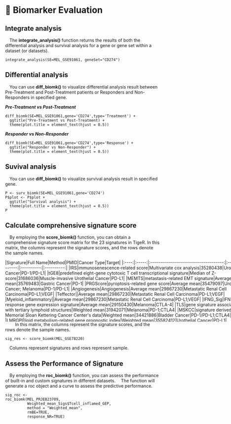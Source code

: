 # 🚩 Biomarker Evaluation

## Integrate analysis
 The **integrate_analysis()** function returns the results of both the differential analysis and survival analysis for a gene or gene set within a dataset (or datasets).
```         
integrate_analysis(SE=MEL_GSE91061, geneSet="CD274")
```

## Differential analysis
 You can use **diff_biomk()** to visualize differential analysis result between Pre-Treatment and Post-Treatment patients or Responders and Non-Responders in specified gene.

***Pre-Treatment vs Post-Treatment***

```         
diff_biomk(SE=MEL_GSE91061,gene='CD274',type='Treatment') +
  ggtitle("Pre-Treatment vs Post-Treatment) +
  theme(plot.title = element_text(hjust = 0.5)) 
```

***Responder vs Non-Responder***

```         
diff_biomk(SE=MEL_GSE91061,gene='CD274',type='Response') +
  ggtitle("Responder vs Non-Responder") +
  theme(plot.title = element_text(hjust = 0.5))
```

## Suvival analysis
 You can use **diff_biomk()** to visualize survival analysis result in specified gene.

```         
P <- surv_biomk(SE=MEL_GSE91061,gene='CD274')
P$plot <- P$plot +
  ggtitle("Survival analysis") +
  theme(plot.title = element_text(hjust = 0.5))
P
```

## Calculate comprehensive signature score

 By employing the **score_biomk()** function, you can obtain a comprehensive signature score matrix for the 23 signatures in TigeR.
In this matrix, the columns represent the signature scores, and the rows denote the sample names.

<div style="max-width: 200%; width:780px; height:200px; overflow: scroll">
|Signature|Full Name|Method|PMID|Cancer Type|Target|
|:----:|:-----:|:-------------------------------------:|:------:|:-------:|:----------:|:----------:|
|IRS|immunosenescence-related score|Multivariate cox analysis|35280438|Urothelial Cancer|PD-1/PD-L1|
|tGE8|predefined eight-gene cytotoxic T cell transcriptional signature|Median of Z-score|31686036|Muscle-invasive Urothelial Cancer|PD-L1|
|MEMTS|metastasis-related EMT signature|Average mean|35769483|Gastric Cancer|PD-1|
|PRGScore|pyroptosis-related gene score|Average mean|35479097|Urothelial Cancer; Melanoma|PD-1/PD-L1|
|Angiogenesis|Angiogenesis|Average mean|29867230|Metastatic Renal Cell Carcinoma|PD-L1;VEGF|
|Teffector||Average mean|29867230|Metastatic Renal Cell Carcinoma|PD-L1;VEGF|
|Myeloid_inflammatory||Average mean|29867230|Metastatic Renal Cell Carcinoma|PD-L1;VEGF|
|IFNG_Sig|IFNG-response gene expression signature|Average mean|29150430|Melanoma|CTLA-4|
|TLS|gene signature associated with tertiary lymphoid structures|Weighted mean|31942071|Melanoma|PD-1;CTLA4|
|MSKCC|signature derived from Memorial Sloan Kettering Cancer Center's data|Weighted mean|34421886|Bladder Cancer|PD-1/PD-L1;CTLA4|
|LMRGPI|lipid metabolism-related gene prognostic index|Weighted mean|35582412|Urothelial Cancer|PD-L1|
|PRS|pyroptosis risk score|Weighted mean|35085103|Breast Carcinoma|PD-1;CTLA4|
|Stemnesssignatures|Stemness signatures|Weighted mean|35681225|Colorectal Cancer;Urothelial Cancer;Melanoma|PD-1/PD-L1|
|GRIP|genes related to both inflammation and pyroptosis|Weighted mean|35492358|Melanoma|PD-1; CTLA4|
|IPS|immune prognostic signature|Weighted mean|32572951|Glioblastoma|PD-1|
|Tcell_inflamed_GEP|T cell–inflamedgene expression profile|Weighted mean|30309915|Pan-tumor|PD-1|
|DDR|DNA replication and DNA damage response|Z-score; PCA|29443960|Urothelial Cancer|PD-L1|
|CD8Teffector|CD8+ T-effector|Z-score; PCA|29443960|Non-small Cell Lung Carcinoma|PD-L1|
|CellCycleReg|cell cycle regulator gene sets|Z-score; PCA|29443960|Urothelial Cancer|PD-L1|
|PanFTBRs|pan-fibroblast TGFβ response signature|Z-score; PCA|29443960|Urothelial Cancer|PD-L1|
|EMT1|tumour cell epithelial-to-mesenchymal transition1|Z-score; PCA|29443960|Urothelial Cancer|PD-L1|
|EMT2|tumour cell epithelial-to-mesenchymal transition2|Z-score; PCA|29443960|Urothelial Cancer|PD-L1|
|EMT3|tumour cell epithelial-to-mesenchymal transition3|Z-score; PCA|29443960|Urothelial Cancer|PD-L1|
</div>
   
 In this matrix, the columns represent the signature scores, and the rows denote the sample names.

```
sig_res <- score_biomk(MEL_GSE78220)
```

 Columns represent signatures and rows represent sample.

## Assess the Performance of Signature

 By employing the **roc_biomk()** function, you can assess the performance of built-in and custom signatures in different datasets.
 The function will generate a roc object and a curve to assess the predictive performance.

```
sig_roc <- 
roc_biomk(MEL_PRJEB23709,
          Weighted_mean_Sigs$Tcell_inflamed_GEP,
          method = "Weighted_mean",
          rmBE=TRUE,
          response_NR=TRUE)
```
